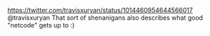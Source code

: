 https://twitter.com/travisxuryan/status/1014460954644566017 @travisxuryan That sort of shenanigans also describes what good "netcode" gets up to :)